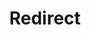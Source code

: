 ﻿---
layout: src/layouts/Redirect.astro
title: Redirect
redirect: https://octopus.com/docs/octopus-rest-api/tentacle.exe-command-line
pubDate:  2023-01-01
navSearch: false
navSitemap: false
navMenu: false
---
